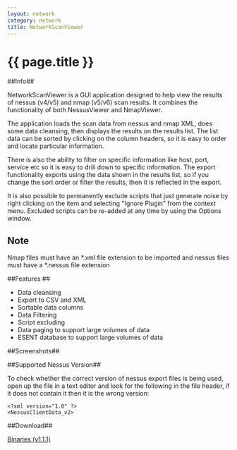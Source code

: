 ```yaml
---
layout: network
category: network
title: NetworkScanViewer
---
```


# {{ page.title }} #

##Info##

NetworkScanViewer is a GUI application designed to help view the results of nessus (v4/v5) and nmap (v5/v6) scan results. It combines the functionality of both NessusViewer and NmapViewer. 

The application loads the scan data from nessus and nmap XML, does some data cleansing, then displays the results on the results list. The list data can be sorted by clicking on the column headers, so it is easy to order and locate particular information. 

There is also the ability to filter on specific information like host, port, service etc so it is easy to drill down to specific information. The export functionality exports using the data shown in the results list, so if you change the sort order or filter the results, then it is reflected in the export. 

It is also possible to permanently exclude scripts that just generate noise by right clicking on the item and selecting "Ignore Plugin" from the context menu. Excluded scripts can be re-added at any time by using the Options window.   

## Note ##

Nmap files must have an *.xml file extension to be imported and nessus files must have a *.nessus file extension

##Features ##

- Data cleansing
- Export to CSV and XML
- Sortable data columns
- Data Filtering
- Script excluding 
- Data paging to support large volumes of data
- ESENT database to support large volumes of data
  
##Screenshots##

##Supported Nessus Version##

To check whether the correct version of nessus export files is being used, open up the file in a text editor and look for the following in the file header, if it does not contain it then it is the wrong version:

    <?xml version="1.0" ?>
    <NessusClientData_v2>

##Download##

[Binaries (v1.1.1)](/downloads/NetworkScanViewer.v.1.1.1.zip)